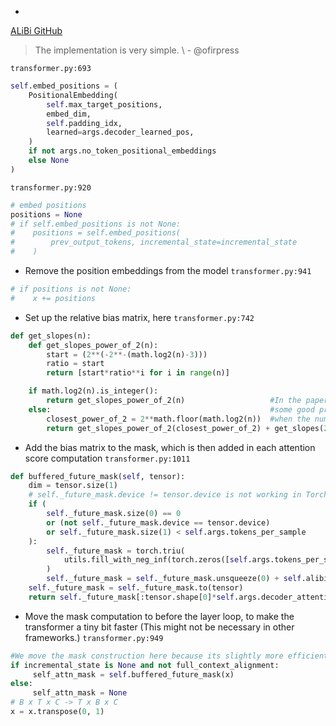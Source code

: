 -
[ALiBi GitHub](https://github.com/ofirpress/attention_with_linear_biases#readme)

> The implementation is very simple.
> \ - @ofirpress

`transformer.py:693`
```python
self.embed_positions = (
	PositionalEmbedding(
		self.max_target_positions,
		embed_dim,
		self.padding_idx,
		learned=args.decoder_learned_pos,
	)
	if not args.no_token_positional_embeddings
	else None
)
```

`transformer.py:920`
```python
# embed positions
positions = None
# if self.embed_positions is not None:
#    positions = self.embed_positions(
#        prev_output_tokens, incremental_state=incremental_state
#    )
```

- Remove the position embeddings from the model
`transformer.py:941`
```python
# if positions is not None:
#    x += positions
```

- Set up the relative bias matrix, here
`transformer.py:742`
```python
def get_slopes(n):
	def get_slopes_power_of_2(n):
		start = (2**(-2**-(math.log2(n)-3)))
		ratio = start
		return [start*ratio**i for i in range(n)]

	if math.log2(n).is_integer():
		return get_slopes_power_of_2(n)                   #In the paper, we only train models that have 2^a heads for some a. This function has
	else:                                                 #some good properties that only occur when the input is a power of 2. To maintain that even
		closest_power_of_2 = 2**math.floor(math.log2(n))  #when the number of heads is not a power of 2, we use this workaround. 
		return get_slopes_power_of_2(closest_power_of_2) + get_slopes(2*closest_power_of_2)[0::2][:n-closest_power_of_2]
```

- Add the bias matrix to the mask, which is then added in each attention score computation
`transformer.py:1011`
```python
def buffered_future_mask(self, tensor):
	dim = tensor.size(1)
	# self._future_mask.device != tensor.device is not working in TorchScript. This is a workaround.
	if (
		self._future_mask.size(0) == 0
		or (not self._future_mask.device == tensor.device)
		or self._future_mask.size(1) < self.args.tokens_per_sample
	):
		self._future_mask = torch.triu(
			utils.fill_with_neg_inf(torch.zeros([self.args.tokens_per_sample, self.args.tokens_per_sample])), 1
		)
		self._future_mask = self._future_mask.unsqueeze(0) + self.alibi
	self._future_mask = self._future_mask.to(tensor)
	return self._future_mask[:tensor.shape[0]*self.args.decoder_attention_heads, :dim, :dim]
```

- Move the mask computation to before the layer loop, to make the transformer a tiny bit faster  (This might not be necessary in other frameworks.) 
`transformer.py:949`
```python
#We move the mask construction here because its slightly more efficient.
if incremental_state is None and not full_context_alignment:
	 self_attn_mask = self.buffered_future_mask(x)
else:
	 self_attn_mask = None
# B x T x C -> T x B x C
x = x.transpose(0, 1)
```